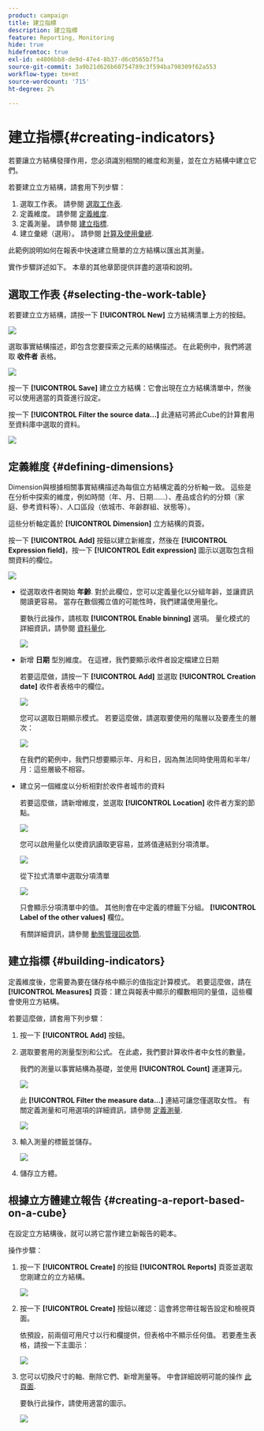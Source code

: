 ```yaml
---
product: campaign
title: 建立指標
description: 建立指標
feature: Reporting, Monitoring
hide: true
hidefromtoc: true
exl-id: e4806bb8-de9d-47e4-8b37-d6c0565b7f5a
source-git-commit: 3a9b21d626b60754789c3f594ba798309f62a553
workflow-type: tm+mt
source-wordcount: '715'
ht-degree: 2%

---
```


# 建立指標{#creating-indicators}



若要讓立方結構發揮作用，您必須識別相關的維度和測量，並在立方結構中建立它們。

若要建立立方結構，請套用下列步驟：

1. 選取工作表。 請參閱 [選取工作表](#selecting-the-work-table).
1. 定義維度。 請參閱 [定義維度](#defining-dimensions).
1. 定義測量。 請參閱 [建立指標](#building-indicators).
1. 建立彙總（選用）。 請參閱 [計算及使用彙總](../../reporting/using/concepts-and-methodology.md#calculating-and-using-aggregates).

此範例說明如何在報表中快速建立簡單的立方結構以匯出其測量。

實作步驟詳述如下。 本章的其他章節提供詳盡的選項和說明。

## 選取工作表 {#selecting-the-work-table}

若要建立立方結構，請按一下 **[!UICONTROL New]** 立方結構清單上方的按鈕。

![](assets/s_advuser_cube_create.png)

選取事實結構描述，即包含您要探索之元素的結構描述。 在此範例中，我們將選取 **收件者** 表格。

![](assets/s_advuser_cube_wz_02.png)

按一下 **[!UICONTROL Save]** 建立立方結構：它會出現在立方結構清單中，然後可以使用適當的頁簽進行設定。

按一下 **[!UICONTROL Filter the source data...]** 此連結可將此Cube的計算套用至資料庫中選取的資料。

![](assets/s_advuser_cube_wz_03.png)

## 定義維度 {#defining-dimensions}

Dimension與根據相關事實結構描述為每個立方結構定義的分析軸一致。 這些是在分析中探索的維度，例如時間（年、月、日期……）、產品或合約的分類（家庭、參考資料等）、人口區段（依城市、年齡群組、狀態等）。

這些分析軸定義於 **[!UICONTROL Dimension]** 立方結構的頁簽。

按一下 **[!UICONTROL Add]** 按鈕以建立新維度，然後在 **[!UICONTROL Expression field]**，按一下 **[!UICONTROL Edit expression]** 圖示以選取包含相關資料的欄位。

![](assets/s_advuser_cube_wz_04.png)

* 從選取收件者開始 **年齡**. 對於此欄位，您可以定義量化以分組年齡，並讓資訊閱讀更容易。 當存在數個獨立值的可能性時，我們建議使用量化。

  要執行此操作，請核取 **[!UICONTROL Enable binning]** 選項。 量化模式的詳細資訊，請參閱 [資料量化](../../reporting/using/concepts-and-methodology.md#data-binning).

  ![](assets/s_advuser_cube_wz_05.png)

* 新增 **日期** 型別維度。 在這裡，我們要顯示收件者設定檔建立日期

  若要這麼做，請按一下 **[!UICONTROL Add]** 並選取 **[!UICONTROL Creation date]** 收件者表格中的欄位。

  ![](assets/s_advuser_cube_wz_06.png)

  您可以選取日期顯示模式。 若要這麼做，請選取要使用的階層以及要產生的層次：

  ![](assets/s_advuser_cube_wz_07.png)

  在我們的範例中，我們只想要顯示年、月和日，因為無法同時使用周和半年/月：這些層級不相容。

* 建立另一個維度以分析相對於收件者城市的資料

  若要這麼做，請新增維度，並選取 **[!UICONTROL Location]** 收件者方案的節點。

  ![](assets/s_advuser_cube_wz_08.png)

  您可以啟用量化以使資訊讀取更容易，並將值連結到分項清單。

  ![](assets/s_advuser_cube_wz_09.png)

  從下拉式清單中選取分項清單

  ![](assets/s_advuser_cube_wz_10.png)

  只會顯示分項清單中的值。 其他則會在中定義的標籤下分組。 **[!UICONTROL Label of the other values]** 欄位。

  有關詳細資訊，請參閱 [動態管理回收筒](../../reporting/using/concepts-and-methodology.md#dynamically-managing-bins).

## 建立指標 {#building-indicators}

定義維度後，您需要為要在儲存格中顯示的值指定計算模式。 若要這麼做，請在 **[!UICONTROL Measures]** 頁簽：建立與報表中顯示的欄數相同的量值，這些欄會使用立方結構。

若要這麼做，請套用下列步驟：

1. 按一下 **[!UICONTROL Add]** 按鈕。
1. 選取要套用的測量型別和公式。 在此處，我們要計算收件者中女性的數量。

   我們的測量以事實結構為基礎，並使用 **[!UICONTROL Count]** 運運算元。

   ![](assets/s_advuser_cube_wz_11.png)

   此 **[!UICONTROL Filter the measure data...]** 連結可讓您僅選取女性。 有關定義測量和可用選項的詳細資訊，請參閱 [定義測量](../../reporting/using/concepts-and-methodology.md#defining-measures).

   ![](assets/s_advuser_cube_wz_12.png)

1. 輸入測量的標籤並儲存。

   ![](assets/s_advuser_cube_wz_13.png)

1. 儲存立方體。

## 根據立方體建立報告 {#creating-a-report-based-on-a-cube}

在設定立方結構後，就可以將它當作建立新報告的範本。

操作步驟：

1. 按一下 **[!UICONTROL Create]** 的按鈕 **[!UICONTROL Reports]** 頁簽並選取您剛建立的立方結構。

   ![](assets/s_advuser_cube_wz_14.png)

1. 按一下 **[!UICONTROL Create]** 按鈕以確認：這會將您帶往報告設定和檢視頁面。

   依預設，前兩個可用尺寸以行和欄提供，但表格中不顯示任何值。 若要產生表格，請按一下主圖示：

   ![](assets/s_advuser_cube_wz_15.png)

1. 您可以切換尺寸的軸、刪除它們、新增測量等。 中會詳細說明可能的操作 [此頁面](../../reporting/using/using-cubes-to-explore-data.md).

   要執行此操作，請使用適當的圖示。

   ![](assets/s_advuser_cube_wz_16.png)
